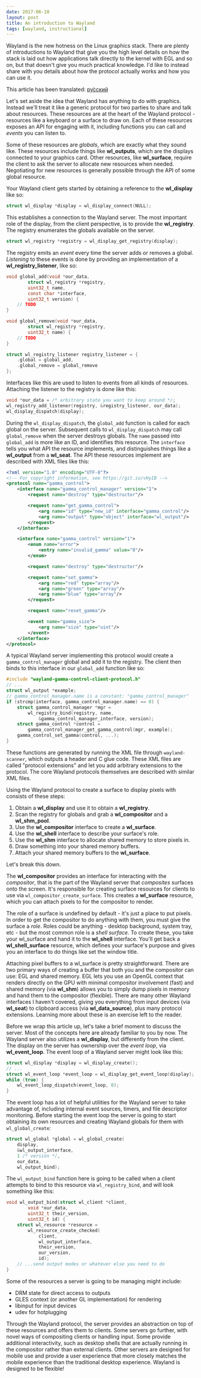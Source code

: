 ```yaml
---
date: 2017-06-10
layout: post
title: An introduction to Wayland
tags: [wayland, instructional]
---
```


Wayland is the new hotness on the Linux graphics stack. There are plenty of
introductions to Wayland that give you the high level details on how the stack
is laid out how applications talk directly to the kernel with EGL and so on, but
that doesn't give you much practical knowledge. I'd like to instead share with
you details about how the protocol actually works and how you can use it.

This article has been translated: [ру́сский](http://howtorecover.me/vvedenie-v-wayland)

Let's set aside the idea that Wayland has anything to do with graphics. Instead
we'll treat it like a generic protocol for two parties to share and talk about
resources. These resources are at the heart of the Wayland protocol - resources
like a keyboard or a surface to draw on. Each of these resources exposes an API
for engaging with it, including functions you can call and *events* you can
listen to.

Some of these resources are *globals*, which are exactly what they sound like.
These resources include things like **wl_outputs**, which are the displays
connected to your graphics card. Other resources, like **wl_surface**, require
the client to ask the server to allocate new resources when needed. Negotiating
for new resources is generally possible through the API of some global resource.

Your Wayland client gets started by obtaining a reference to the **wl_display**
like so:

```c
struct wl_display *display = wl_display_connect(NULL);
```

This establishes a connection to the Wayland server. The most important role of
the display, from the client perspective, is to provide the **wl_registry**.
The registry enumerates the globals available on the server.

```c
struct wl_registry *registry = wl_display_get_registry(display);
```

The registry emits an *event* every time the server adds or removes a global.
*Listening* to these events is done by providing an implementation of a
**wl_registry_listener**, like so:

```c
void global_add(void *our_data,
        struct wl_registry *registry,
        uint32_t name,
        const char *interface,
        uint32_t version) {
    // TODO
}

void global_remove(void *our_data,
        struct wl_registry *registry,
        uint32_t name) {
    // TODO
}

struct wl_registry_listener registry_listener = {
    .global = global_add,
    .global_remove = global_remove
};
```

Interfaces like this are used to listen to events from all kinds of resources.
Attaching the listener to the registry is done like this:

```c
void *our_data = /* arbitrary state you want to keep around */;
wl_registry_add_listener(registry, &registry_listener, our_data);
wl_display_dispatch(display);
```

During the `wl_display_dispatch`, the `global_add` function is called for each
global on the server. Subsequent calls to `wl_display_dispatch` may call
`global_remove` when the server destroys globals. The `name` passed into
`global_add` is more like an ID, and identifies this resource. The `interface`
tells you what API the resource implements, and distinguishes things like a
**wl_output** from a **wl_seat**. The API these resources implement are
described with XML files like this:

```xml
<?xml version="1.0" encoding="UTF-8"?>
<!-- For copyright information, see https://git.io/vHyIB -->
<protocol name="gamma_control">
    <interface name="gamma_control_manager" version="1">
        <request name="destroy" type="destructor"/>

        <request name="get_gamma_control">
            <arg name="id" type="new_id" interface="gamma_control"/>
            <arg name="output" type="object" interface="wl_output"/>
        </request>
    </interface>

    <interface name="gamma_control" version="1">
        <enum name="error">
            <entry name="invalid_gamma" value="0"/>
        </enum>

        <request name="destroy" type="destructor"/>

        <request name="set_gamma">
            <arg name="red" type="array"/>
            <arg name="green" type="array"/>
            <arg name="blue" type="array"/>
        </request>

        <request name="reset_gamma"/>

        <event name="gamma_size">
            <arg name="size" type="uint"/>
        </event>
    </interface>
</protocol>
```

A typical Wayland server implementing this protocol would create a
`gamma_control_manager` global and add it to the registry. The client then binds
to this interface in our `global_add` function like so:

```c
#include "wayland-gamma-control-client-protocol.h"
// ...
struct wl_output *example;
// gamma_control_manager.name is a constant: "gamma_control_manager"
if (strcmp(interface, gamma_control_manager.name) == 0) {
    struct gamma_control_manager *mgr =
        wl_registry_bind(registry, name,
            &gamma_control_manager_interface, version);
    struct gamma_control *control =
        gamma_control_manager_get_gamma_control(mgr, example);
    gamma_control_set_gamma(control, ...);
}
```

These functions are generated by running the XML file through `wayland-scanner`,
which outputs a header and C glue code. These XML files are called "protocol
extensions" and let you add arbitrary extensions to the protocol. The core
Wayland protocols themselves are described with similar XML files.

Using the Wayland protocol to create a surface to display pixels with consists
of these steps:

1. Obtain a **wl_display** and use it to obtain a **wl_registry**.
2. Scan the registry for globals and grab a **wl_compositor** and
   a **wl_shm_pool**.
3. Use the **wl_compositor** interface to create a **wl_surface**.
4. Use the **wl_shell** interface to describe your surface's role.
5. Use the **wl_shm** interface to allocate shared memory to store pixels in.
6. Draw something into your shared memory buffers.
7. Attach your shared memory buffers to the **wl_surface**.

Let's break this down.

The **wl_compositor** provides an interface for interacting with the
*compositor*, that is the part of the Wayland server that *composites* surfaces
onto the screen. It's responsible for creating surface resources for clients to
use via `wl_compositor_create_surface`. This creates a **wl_surface** resource,
which you can attach pixels to for the compositor to render.

The role of a surface is undefined by default - it's just a place to put pixels.
In order to get the compositor to do anything with them, you must give the
surface a *role*. Roles could be anything - desktop background, system tray, etc -
but the most common role is a *shell surface*. To create these, you take your
wl_surface and hand it to the **wl_shell** interface. You'll get back a
**wl_shell_surface** resource, which defines your surface's purpose and gives
you an interface to do things like set the window title.

Attaching pixel buffers to a wl_surface is pretty straightforward. There are two
primary ways of creating a buffer that both you and the compositor can use: EGL
and shared memory. EGL lets you use an OpenGL context that renders directly on
the GPU with minimal compositor involvement (fast) and shared memory (via
**wl_shm**) allows you to simply dump pixels in memory and hand them to the
compositor (flexible). There are many other Wayland interfaces I haven't
covered, giving you everything from input devices (via **wl_seat**) to clipboard
access (via **wl_data_source**), plus many protocol extensions. Learning more
about these is an exercise left to the reader.

Before we wrap this article up, let's take a brief moment to discuss the server.
Most of the concepts here are already familiar to you by now. The Wayland server
also utilizes a **wl_display**, but differently from the client. The display on
the server has ownership over the *event loop*, via **wl_event_loop**. The event
loop of a Wayland server might look like this:

```c
struct wl_display *display = wl_display_create();
// ...
struct wl_event_loop *event_loop = wl_display_get_event_loop(display);
while (true) {
    wl_event_loop_dispatch(event_loop, 0);
}
```

The event loop has a lot of helpful utilities for the Wayland server to take
advantage of, including internal event sources, timers, and file descriptor
monitoring. Before starting the event loop the server is going to start
obtaining its own resources and creating Wayland globals for them with
`wl_global_create`:

```c
struct wl_global *global = wl_global_create(
    display,
    &wl_output_interface,
    1 /* version */,
    our_data,
    wl_output_bind);
```

The `wl_output_bind` function here is going to be called when a client attempts
to bind to this resource via `wl_registry_bind`, and will look something like
this:

```c
void wl_output_bind(struct wl_client *client,
        void *our_data,
        uint32_t their_version,
        uint32_t id) {
    struct wl_resource *resource =
        wl_resource_create_checked(
            client,
            wl_output_interface,
            their_version,
            our_version,
            id);
    // ...send output modes or whatever else you need to do
}
```

Some of the resources a server is going to be managing might include:

- DRM state for direct access to outputs
- GLES context (or another GL implementation) for rendering
- libinput for input devices
- udev for hotplugging

Through the Wayland protocol, the server provides an abstraction on top of these
resources and offers them to clients. Some servers go further, with novel ways
of compositing clients or handling input. Some provide additional interactivity,
such as desktop shells that are actually running in the compositor rather than
external clients. Other servers are designed for mobile use and provide a user
experience that more closely matches the mobile experience than the traditional
desktop experience. Wayland is designed to be flexible!
